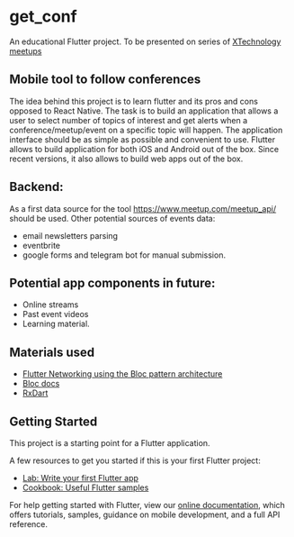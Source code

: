 # get_conf

An educational Flutter project. To be presented on series of [XTechnology meetups](https://www.eventbrite.co.uk/e/introducing-sailmapai-and-getconf-neural-seamap-generator-mobile-apps-tickets-149691925579?aff=tflutter)


## Mobile tool to follow conferences

The idea behind this project is to learn flutter and its pros and cons opposed to React Native. The task is to build an application that allows a user to select number of topics of interest and get alerts when a conference/meetup/event on a specific topic will happen. 
The application interface should be as simple as possible and convenient to use.
Flutter allows to build application for both iOS and Android out of the box. Since recent versions, it also allows to build web apps out of the box.

## Backend:
As a first data source for the tool https://www.meetup.com/meetup_api/ should be used.
Other potential sources of events data: 
- email newsletters parsing
- eventbrite
- google forms and telegram bot for manual submission.

## Potential app components in future:
- Online streams
- Past event videos
- Learning material.

## Materials used
- [Flutter Networking using the Bloc pattern architecture](https://levelup.gitconnected.com/flutter-networking-using-the-bloc-pattern-architecture-cab2aa826a4c)
- [Bloc docs](https://bloclibrary.dev/)
- [RxDart](https://github.com/ReactiveX/rxdart)

## Getting Started

This project is a starting point for a Flutter application.

A few resources to get you started if this is your first Flutter project:

- [Lab: Write your first Flutter app](https://flutter.dev/docs/get-started/codelab)
- [Cookbook: Useful Flutter samples](https://flutter.dev/docs/cookbook)

For help getting started with Flutter, view our
[online documentation](https://flutter.dev/docs), which offers tutorials,
samples, guidance on mobile development, and a full API reference.

